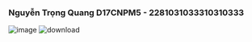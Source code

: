 ### Nguyễn Trọng Quang D17CNPM5 - 2281031033310310333

![image](https://github.com/user-attachments/assets/6046b934-a4dc-4ce3-b7c6-dcedf35a9895)
![download](https://github.com/user-attachments/assets/1ccd2c34-b70b-4982-bbb2-f81490b7c914)

